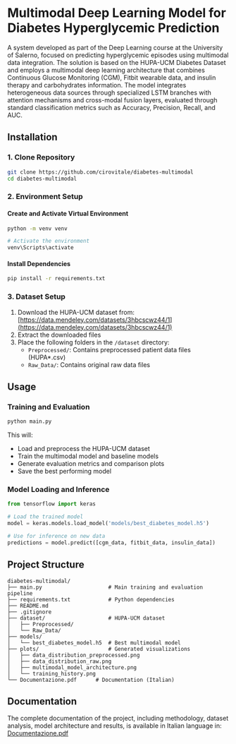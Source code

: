 # Multimodal Deep Learning Model for Diabetes Hyperglycemic Prediction

A system developed as part of the Deep Learning course at the University of Salerno, focused on predicting hyperglycemic episodes using multimodal data integration.
The solution is based on the HUPA-UCM Diabetes Dataset and employs a multimodal deep learning architecture that combines Continuous Glucose Monitoring (CGM), Fitbit wearable data, and insulin therapy and carbohydrates information.
The model integrates heterogeneous data sources through specialized LSTM branches with attention mechanisms and cross-modal fusion layers, evaluated through standard classification metrics such as Accuracy, Precision, Recall, and AUC.

## Installation

### 1. Clone Repository

```bash
git clone https://github.com/cirovitale/diabetes-multimodal
cd diabetes-multimodal
```

### 2. Environment Setup

#### Create and Activate Virtual Environment

```bash
python -m venv venv

# Activate the environment
venv\Scripts\activate
```

#### Install Dependencies

```bash
pip install -r requirements.txt
```

### 3. Dataset Setup

1. Download the HUPA-UCM dataset from: [https://data.mendeley.com/datasets/3hbcscwz44/1](https://data.mendeley.com/datasets/3hbcscwz44/1)
2. Extract the downloaded files
3. Place the following folders in the `/dataset` directory:
   - `Preprocessed/`: Contains preprocessed patient data files (HUPA\*.csv)
   - `Raw_Data/`: Contains original raw data files

## Usage

### Training and Evaluation

```bash
python main.py
```

This will:

- Load and preprocess the HUPA-UCM dataset
- Train the multimodal model and baseline models
- Generate evaluation metrics and comparison plots
- Save the best performing model

### Model Loading and Inference

```python
from tensorflow import keras

# Load the trained model
model = keras.models.load_model('models/best_diabetes_model.h5')

# Use for inference on new data
predictions = model.predict([cgm_data, fitbit_data, insulin_data])
```

## Project Structure

```
diabetes-multimodal/
├── main.py                     # Main training and evaluation pipeline
├── requirements.txt            # Python dependencies
├── README.md
├── .gitignore
├── dataset/                    # HUPA-UCM dataset
│   ├── Preprocessed/
│   └── Raw_Data/
├── models/
│   └── best_diabetes_model.h5  # Best multimodal model
├── plots/                      # Generated visualizations
│   ├── data_distribution_preprocessed.png
│   ├── data_distribution_raw.png
│   ├── multimodal_model_architecture.png
│   └── training_history.png
└── Documentazione.pdf      # Documentation (Italian)
```

## Documentation

The complete documentation of the project, including methodology, dataset analysis, model architecture and results, is available in Italian language in: [Documentazione.pdf](https://github.com/cirovitale/diabetes-multimodal/blob/main/Documentazione.pdf)
